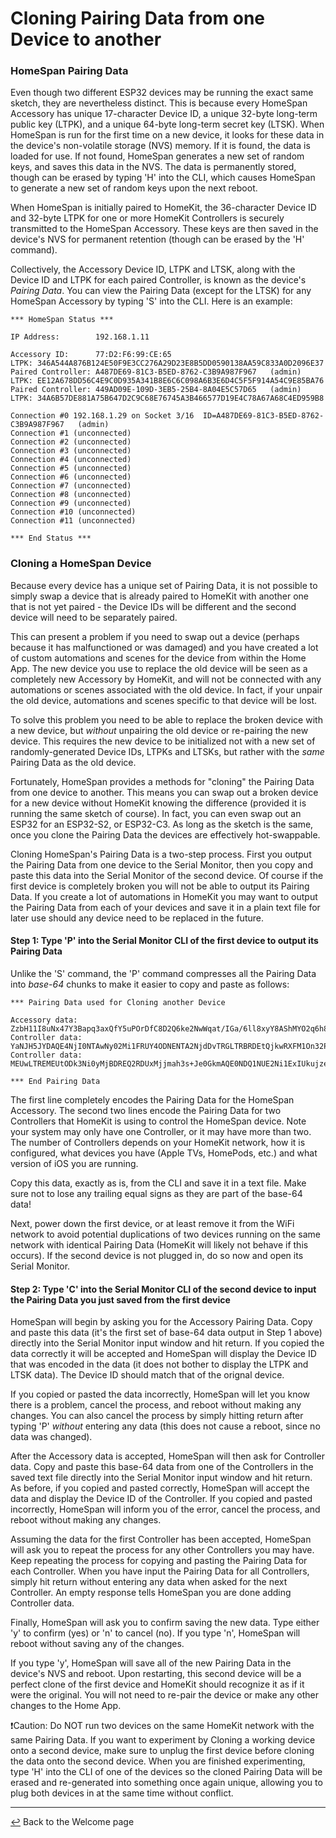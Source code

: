 # Cloning Pairing Data from one Device to another

### HomeSpan Pairing Data

Even though two different ESP32 devices may be running the exact same sketch, they are nevertheless distinct.  This is because every HomeSpan Accessory has unique 17-character Device ID, a unique 32-byte long-term public key (LTPK), and a unique 64-byte long-term secret key (LTSK).  When HomeSpan is run for the first time on a new device, it looks for these data in the device's non-volatile storage (NVS) memory.  If it is found, the data is loaded for use.  If not found, HomeSpan generates a new set of random keys, and saves this data in the NVS.  The data is permanently stored, though can be erased by typing 'H' into the CLI, which causes HomeSpan to generate a new set of random keys upon the next reboot.

When HomeSpan is initially paired to HomeKit, the 36-character Device ID and 32-byte LTPK for one or more HomeKit Controllers is securely transmitted to the HomeSpan Accessory.  These keys are then saved in the device's NVS for permanent retention (though can be erased by the 'H' command).

Collectively, the Accessory Device ID, LTPK and LTSK, along with the Device ID and LTPK for each paired Controller, is known as the device's *Pairing Data*.  You can view the Pairing Data (except for the LTSK) for any HomeSpan Accessory by typing 'S' into the CLI.  Here is an example:

```
*** HomeSpan Status ***

IP Address:        192.168.1.11

Accessory ID:      77:D2:F6:99:CE:65                               LTPK: 346A544A876B124E50F9E3CC276A29D23E8B5DD0590138AA59C833A0D2096E37
Paired Controller: A487DE69-81C3-B5ED-8762-C3B9A987F967   (admin)  LTPK: EE12A678DD56C4E9C0D935A341B8E6C6C098A6B3E6D4C5F5F914A54C9E85BA76
Paired Controller: 449AD09E-109D-3EB5-25B4-8A04E5C57D65   (admin)  LTPK: 34A6B57DE881A75B647D2C9C68E76745A3B466577D19E4C78A67A68C4ED959B8

Connection #0 192.168.1.29 on Socket 3/16  ID=A487DE69-81C3-B5ED-8762-C3B9A987F967   (admin)
Connection #1 (unconnected)
Connection #2 (unconnected)
Connection #3 (unconnected)
Connection #4 (unconnected)
Connection #5 (unconnected)
Connection #6 (unconnected)
Connection #7 (unconnected)
Connection #8 (unconnected)
Connection #9 (unconnected)
Connection #10 (unconnected)
Connection #11 (unconnected)

*** End Status ***
```

### Cloning a HomeSpan Device

Because every device has a unique set of Pairing Data, it is not possible to simply swap a device that is already paired to HomeKit with another one that is not yet paired - the Device IDs will be different and the second device will need to be separately paired.

This can present a problem if you need to swap out a device (perhaps because it has malfunctioned or was damaged) and you have created a lot of custom automations and scenes for the device from within the Home App.  The new device you use to replace the old device will be seen as a completely new Accessory by HomeKit, and will not be connected with any automations or scenes associated with the old device. In fact, if your unpair the old device, automations and scenes specific to that device will be lost.

To solve this problem you need to be able to replace the broken device with a new device, but *without* unpairing the old device or re-pairing the new device.  This requires the new device to be initialized not with a new set of randomly-generated Device IDs, LTPKs and LTSKs, but rather with the *same* Pairing Data as the old device.

Fortunately, HomeSpan provides a methods for "cloning" the Pairing Data from one device to another.  This means you can swap out a broken device for a new device without HomeKit knowing the difference (provided it is running the same sketch of course).  In fact, you can even swap out an ESP32 for an ESP32-S2, or ESP32-C3.  As long as the sketch is the same, once you clone the Pairing Data the devices are effectively hot-swappable.  

Cloning HomeSpan's Pairing Data is a two-step process.  First you output the Pairing Data from one device to the Serial Monitor, then you copy and paste this data into the Serial Monitor of the second device.  Of course if the first device is completely broken you will not be able to output its Pairing Data.  If you create a lot of automations in HomeKit you may want to output the Pairing Data from each of your devices and save it in a plain text file for later use should any device need to be replaced in the future.

#### Step 1: Type 'P' into the Serial Monitor CLI of the first device to output its Pairing Data

Unlike the 'S' command, the 'P' command compresses all the Pairing Data into *base-64* chunks to make it easier to copy and paste as follows:

```
*** Pairing Data used for Cloning another Device

Accessory data:  ZzbH11I8uNx47Y3Bapq3axQfY5uPOrDfC8D2Q6ke2NwWqat/IGa/6ll8xyY8AShMYO2q6h8gZr/qWXzHJjwBKExg7arqFnNsfXUjy43HgNzc6RDI6RjY6OTk6Q0U6NjUb7mHwbmWzrEWca+5frayfmp=
Controller data: YaNJH5JYDAQE4NjI0NTAwNy02Mi1FRUY4ODNENTA2NjdDvTRGLTRBRDEtQjkwRXFM1On32PKvumS+0YgVMaEo53X/TYNzg==
Controller data: MEUwLTREMEUtODk3Ni0yMjBDREQ2RDUxMjjmah3s+Je0GkmAQE0NDQ1NUE2Ni1ExIUkujzeyWfCCRWol/xecsVkjAIYDRQ==

*** End Pairing Data
```

The first line completely encodes the Pairing Data for the HomeSpan Accessory.  The second two lines encode the Pairing Data for two Controllers that HomeKit is using to control the HomeSpan device.  Note your system may only have one Controller, or it may have more than two.  The number of Controllers depends on your HomeKit network, how it is configured, what devices you have (Apple TVs, HomePods, etc.) and what version of iOS you are running.

Copy this data, exactly as is, from the CLI and save it in a text file.  Make sure not to lose any trailing equal signs as they are part of the base-64 data!

Next, power down the first device, or at least remove it from the WiFi network to avoid potential duplications of two devices running on the same network with identical Pairing Data (HomeKit will likely not behave if this occurs).  If the second device is not plugged in, do so now and open its Serial Monitor.

#### Step 2: Type 'C' into the Serial Monitor CLI of the second device to input the Pairing Data you just saved from the first device

HomeSpan will begin by asking you for the Accessory Pairing Data. Copy and paste this data (it's the first set of base-64 data output in Step 1 above) directly into the Serial Monitor input window and hit return.  If you copied the data correctly it will be accepted and HomeSpan will display the Device ID that was encoded in the data (it does not bother to display the LTPK and LTSK data).  The Device ID should match that of the orignal device.

If you copied or pasted the data incorrectly, HomeSpan will let you know there is a problem, cancel the process, and reboot without making any changes.  You can also cancel the process by simply hitting return after typing 'P' *without* entering any data (this does not cause a reboot, since no data was changed).

After the Accessory data is accepted, HomeSpan will then ask for Controller data.  Copy and paste this base-64 data from one of the Controllers in the saved text file directly into the Serial Monitor input window and hit return.  As before, if you copied and pasted correctly, HomeSpan will accept the data and display the Device ID of the Controller.  If you copied and pasted incorrectly, HomeSpan will inform you of the error, cancel the process, and reboot without making any changes.

Assuming the data for the first Controller has been accepted, HomeSpan will ask you to repeat the process for any other Controllers you may have.  Keep repeating the process for copying and pasting the Pairing Data for each Controller.  When you have input the Pairing Data for all Controllers, simply hit return without entering any data when asked for the next Controller.  An empty response tells HomeSpan you are done adding Controller data.

Finally, HomeSpan will ask you to confirm saving the new data.  Type either 'y' to confirm (yes) or 'n' to cancel (no).  If you type 'n', HomeSpan will reboot without saving any of the changes.

If you type 'y', HomeSpan will save all of the new Pairing Data in the device's NVS and reboot.  Upon restarting, this second device will be a perfect clone of the first device and HomeKit should recognize it as if it were the original.  You will not need to re-pair the device or make any other changes to the Home App. 
  
❗Caution: Do NOT run two devices on the same HomeKit network with the same Pairing Data.  If you want to experiment by Cloning a working device onto a second device, make sure to unplug the first device before cloning the data onto the second device.  When you are finished experimenting, type 'H' into the CLI of one of the devices so the cloned Pairing Data will be erased and re-generated into something once again unique, allowing you to plug both devices in at the same time without conflict.
  
---

[↩️](../README.md) Back to the Welcome page


